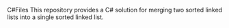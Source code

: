  C#Files
This repository provides a C# solution for merging two sorted linked lists into a single sorted linked list.
